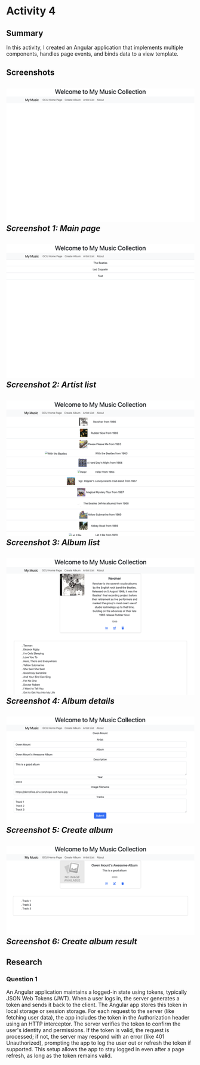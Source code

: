 # Activity 4

## Summary
In this activity, I created an Angular application that implements multiple components, 
handles page events, and binds data to a view template.

## Screenshots

![](screenshots/a4s0.png)
*Screenshot 1: Main page*
---

![](screenshots/a4s1.png)
*Screenshot 2: Artist list*
---

![](screenshots/a4s2.png)
*Screenshot 3: Album list*
---

![](screenshots/a4s3.png)
*Screenshot 4: Album details*
---

![](screenshots/a4s4.png)
*Screenshot 5: Create album*
---

![](screenshots/a4s5.png)
*Screenshot 6: Create album result*
---

## Research

### Question 1
An Angular application maintains a logged-in state using tokens, typically JSON Web Tokens (JWT). 
When a user logs in, the server generates a token and sends it back to the client. The Angular 
app stores this token in local storage or session storage. For each request to the server 
(like fetching user data), the app includes the token in the Authorization header using an HTTP 
interceptor. The server verifies the token to confirm the user's identity and permissions. If 
the token is valid, the request is processed; if not, the server may respond with an error 
(like 401 Unauthorized), prompting the app to log the user out or refresh the token if supported. 
This setup allows the app to stay logged in even after a page refresh, as long as the token remains 
valid.
